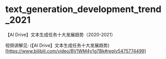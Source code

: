 # text_generation_development_trend_2021
【AI Drive】文本生成任务十大发展趋势（2020-2021）

视频讲解见: (【AI Drive】文本生成任务十大发展趋势)[https://www.bilibili.com/video/BV1WM4y1g7Bk#reply5475774499]
